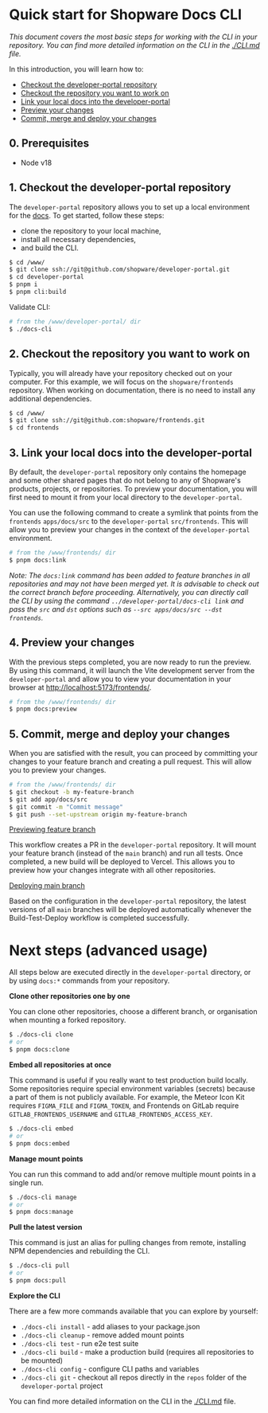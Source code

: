 # Quick start for Shopware Docs CLI

_This document covers the most basic steps for working with the CLI in your repository. You can find more detailed
information on the CLI in the [./CLI.md](./CLI.md) file._

In this introduction, you will learn how to:

- [Checkout the developer-portal repository](#1-checkout-the-developer-portal-repository)
- [Checkout the repository you want to work on](#2-checkout-the-repository-you-want-to-work-on)
- [Link your local docs into the developer-portal](#3-link-your-local-docs-into-the-developer-portal)
- [Preview your changes](#4-preview-your-changes)
- [Commit, merge and deploy your changes](#5-commit-merge-and-deploy-your-changes)

## 0. Prerequisites

 - Node v18

## 1. Checkout the developer-portal repository

The `developer-portal` repository allows you to set up a local environment for
the [docs](https://beta-developer.shopware.com).
To get started, follow these steps:

- clone the repository to your local machine,
- install all necessary dependencies,
- and build the CLI.

```bash
$ cd /www/
$ git clone ssh://git@github.com/shopware/developer-portal.git
$ cd developer-portal
$ pnpm i
$ pnpm cli:build

```

Validate CLI:

```bash
# from the /www/developer-portal/ dir
$ ./docs-cli
```

## 2. Checkout the repository you want to work on

Typically, you will already have your repository checked out on your computer. For this example, we will focus on the
`shopware/frontends` repository. When working on documentation, there is no need to install any additional dependencies.

```bash
$ cd /www/
$ git clone ssh://git@github.com:shopware/frontends.git
$ cd frontends

```

## 3. Link your local docs into the developer-portal

By default, the `developer-portal` repository only contains the homepage and some other shared pages that do not belong
to any of Shopware's products, projects, or repositories. To preview your documentation, you will first need to mount it
from your local directory to the `developer-portal`.

You can use the following command to create a symlink that points from the `frontends` `apps/docs/src` to the
`developer-portal` `src/frontends`. This will allow you to preview your changes in the context of the `developer-portal`
environment.

```bash
# from the /www/frontends/ dir
$ pnpm docs:link

```

_Note: The `docs:link` command has been added to feature branches in all repositories and may not have been merged yet.
It is advisable to check out the correct branch before proceeding. Alternatively, you can directly call the CLI by using
the command `../developer-portal/docs-cli link` and pass the `src` and `dst` options such as
`--src apps/docs/src --dst frontends`._

## 4. Preview your changes

With the previous steps completed, you are now ready to run the preview. By using this command, it will launch the Vite
development server from the `developer-portal` and allow you to view your documentation in your browser at
[http://localhost:5173/frontends/](http://localhost:5173/frontends/).

```bash
# from the /www/frontends/ dir
$ pnpm docs:preview

```

## 5. Commit, merge and deploy your changes

When you are satisfied with the result, you can proceed by committing your changes to your feature branch and creating a
pull request. This will allow you to preview your changes.

```bash
# from the /www/frontends/ dir
$ git checkout -b my-feature-branch
$ git add app/docs/src
$ git commit -m "Commit message"
$ git push --set-upstream origin my-feature-branch

```

<ins>Previewing feature branch</ins>

This workflow creates a PR in the `developer-portal` repository. It will mount your feature branch (instead of the
`main` branch) and run all tests. Once completed, a new build will be deployed to Vercel. This allows you to preview how
your changes integrate with all other repositories.

<ins>Deploying main branch</ins>

Based on the configuration in the `developer-portal` repository, the latest versions of all `main` branches will be
deployed automatically whenever the Build-Test-Deploy workflow is completed successfully.

# Next steps (advanced usage)

All steps below are executed directly in the `developer-portal` directory, or by using `docs:*` commands from your
repository.

**Clone other repositories one by one**

You can clone other repositories, choose a different branch, or organisation when mounting a forked repository.

```bash
$ ./docs-cli clone
# or
$ pnpm docs:clone

```

**Embed all repositories at once**

This command is useful if you really want to test production build locally. Some repositories require special
environment variables (secrets) because a part of them is not publicly available. For example, the Meteor Icon Kit
requires `FIGMA_FILE` and `FIGMA_TOKEN`, and Frontends on GitLab require `GITLAB_FRONTENDS_USERNAME` and
`GITLAB_FRONTENDS_ACCESS_KEY`.

```bash
$ ./docs-cli embed
# or
$ pnpm docs:embed

```

**Manage mount points**

You can run this command to add and/or remove multiple mount points in a single run.

```bash
$ ./docs-cli manage
# or
$ pnpm docs:manage

```

**Pull the latest version**

This command is just an alias for pulling changes from remote, installing NPM dependencies and rebuilding the CLI.

```bash
$ ./docs-cli pull
# or
$ pnpm docs:pull

```

**Explore the CLI**

There are a few more commands available that you can explore by yourself:

- `./docs-cli install` - add aliases to your package.json
- `./docs-cli cleanup` - remove added mount points
- `./docs-cli test` - run e2e test suite
- `./docs-cli build` - make a production build (requires all repositories to be mounted)
- `./docs-cli config` - configure CLI paths and variables
- `./docs-cli git` - checkout all repos directly in the `repos` folder of the `developer-portal` project

You can find more detailed information on the CLI in the [./CLI.md](./CLI.md) file.
